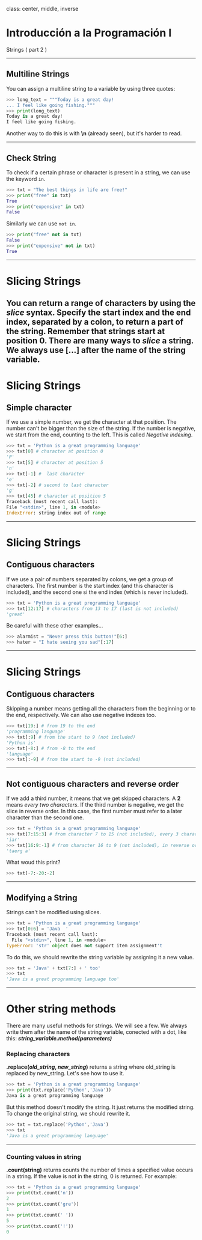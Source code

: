 class: center, middle, inverse

# Introducción a la Programación I
Strings ( part 2 )

---


## Multiline Strings

You can assign a multiline string to a variable by using three quotes:

```python
>>> long_text = """Today is a great day!
... I feel like going fishing."""  
>>> print(long_text)
Today is a great day!
I feel like going fishing.
```
Another way to do this is with **\n** (already seen), but it's harder to read.

---
## Check String

To check if a certain phrase or character is present in a string, we can use the keyword  `in`.

```python
>>> txt = "The best things in life are free!"  
>>> print("free" in txt)
True
>>> print("expensive" in txt)
False
```
Similarly we can use `not in`.

```python
>>> print("free" not in txt)
False
>>> print("expensive" not in txt)
True
```

---
# Slicing Strings
You can return a range of characters by using the *slice* syntax.
Specify the start index and the end index, separated by a colon, to return a part of the string.
Remember that strings start at position **0**.
There are many ways to *slice* a string. We always use **[...]** after the name of the string variable.
---
# Slicing Strings
## Simple character
If we use a simple number, we get the character at that position. The number can't be bigger than the size of the string.
If the number is negative, we start from the end, counting to the left. This is called *Negative indexing*.
```python
>>> txt = 'Python is a great programming language'
>>> txt[0] # character at position 0
'P'
>>> txt[5] # character at position 5
'n'
>>> txt[-1] #  last character
'e'
>>> txt[-2] # second to last character
'g'
>>> txt[45] # character at position 5
Traceback (most recent call last):
File "<stdin>", line 1, in <module>
IndexError: string index out of range
```
---
# Slicing Strings
## Contiguous characters
If we use a pair of numbers separated by colons, we get a group of characters. The first number is the start index (and this character is included), and the second one si the end index (which is never included).

```python
>>> txt = 'Python is a great programming language'
>>> txt[12:17] # characters from 13 to 17 (last is not included)
'great'
```
Be careful with these other examples...
```python
>>> alarmist = "Never press this button!"[6:]
>>> hater = "I hate seeing you sad"[:17]
```

---
# Slicing Strings
## Contiguous characters
Skipping a number means getting all the characters from the beginning or to the end, respectively. We can also use negative indexes too.
```python
>>> txt[19:] # from 19 to the end
'programming language'
>>> txt[:9] # from the start to 9 (not included)
'Python is'
>>> txt[-8:] # from -8 to the end
'language'
>>> txt[:-9] # from the start to -9 (not included)
```
---
## Not contiguous characters and reverse order
If we add a third number, it means that we get skipped characters. A **2** means *every two characters*.
If the third number is negative, we get the slice in reverse order. In this case, the first number must refer to a later character than the second one.
```python
>>> txt = 'Python is a great programming language'
>>> txt[7:15:3] # from character 7 to 15 (not included), every 3 characters
'iar'
>>> txt[16:9:-1] # from character 16 to 9 (not included), in reverse order.
'taerg a'
```

What woud this print?
```python
>>> txt[-7:-20:-2]
```
---
## Modifying a String
Strings can't be modified using slices.
```python
>>> txt = 'Python is a great programming language'
>>> txt[0:6] = 'Java  '
Traceback (most recent call last):
  File "<stdin>", line 1, in <module>
TypeError: 'str' object does not support item assignment't
```
To do this, we should rewrite the string variable by assigning it a new value.
```python
>>> txt = 'Java' + txt[7:] + ' too'
>>> txt
'Java is a great programming language too'
```
---
# Other string methods
There are many useful methods for strings. We will see a few.
We always write them after the name of the string variable, conected with a dot, like this: ***string_variable.method(parameters)***


### Replacing characters
**.replace(*old_string*, *new_string*)** returns a string where old_string is replaced by new_string. Let's see how to use it.
```python
>>> txt = 'Python is a great programming language'
>>> print(txt.replace('Python','Java'))
Java is a great programming language
```
But this method doesn't modify the string. It just returns the modified string. To change the original string, we should rewrite it.
```python
>>> txt = txt.replace('Python','Java')
>>> txt
'Java is a great programming language'
```
---
### Counting values in string
**.count(string)** returns counts the number of times a specified value occurs in a string. If the value is not in the string, 0 is returned. For example:
```python
>>> txt = 'Python is a great programming language'
>>> print(txt.count('n'))
2
>>> print(txt.count('gre'))
1
>>> print(txt.count(' '))
5
>>> print(txt.count('!'))
0
```
